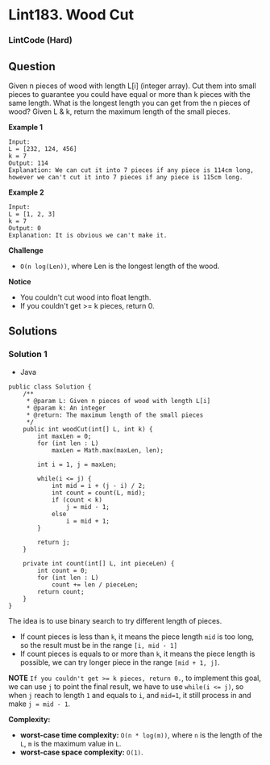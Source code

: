 # Lint183. Wood Cut

### LintCode (Hard)

## Question

Given n pieces of wood with length L[i] (integer array). Cut them into small pieces to guarantee you could have equal or more than k pieces with the same length. What is the longest length you can get from the n pieces of wood? Given L & k, return the maximum length of the small pieces.

**Example 1**
```
Input:
L = [232, 124, 456]
k = 7
Output: 114
Explanation: We can cut it into 7 pieces if any piece is 114cm long, however we can't cut it into 7 pieces if any piece is 115cm long.
```

**Example 2**
```
Input:
L = [1, 2, 3]
k = 7
Output: 0
Explanation: It is obvious we can't make it.
```

**Challenge**

* `O(n log(Len))`, where Len is the longest length of the wood.

**Notice**

* You couldn't cut wood into float length.
* If you couldn't get >= k pieces, return 0.

## Solutions

### Solution 1

* Java
```
public class Solution {
    /**
     * @param L: Given n pieces of wood with length L[i]
     * @param k: An integer
     * @return: The maximum length of the small pieces
     */
    public int woodCut(int[] L, int k) {
        int maxLen = 0;
        for (int len : L)
            maxLen = Math.max(maxLen, len);
            
        int i = 1, j = maxLen;
        
        while(i <= j) {
            int mid = i + (j - i) / 2;
            int count = count(L, mid);
            if (count < k)
                j = mid - 1;
            else
                i = mid + 1;
        }
        
        return j;
    }
    
    private int count(int[] L, int pieceLen) {
        int count = 0;
        for (int len : L)
            count += len / pieceLen;
        return count;
    }
}
```

The idea is to use binary search to try different length of pieces.

* If count pieces is less than `k`, it means the piece length `mid` is too long, so the result must be in the range `[i, mid - 1]`
* If count pieces is equals to or more than `k`, it means the piece length is possible, we can try longer piece in the range `[mid + 1, j]`.

**NOTE** `If you couldn't get >= k pieces, return 0.`, to implement this goal, we can use `j` to point the final result, we have to use `while(i <= j)`, so when `j` reach to length `1` and equals to `i`, and `mid=1`, it still process in and make `j = mid - 1`.

**Complexity:**

* **worst-case time complexity:** `O(n * log(m))`, where `n` is the length of the `L`, `m` is the maximum value in `L`.
* **worst-case space complexity:**  `O(1)`.

